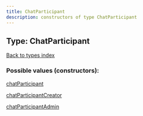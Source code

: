 ```yaml
---
title: ChatParticipant
description: constructors of type ChatParticipant
---
```

## Type: ChatParticipant  
[Back to types index](index.md)



### Possible values (constructors):

[chatParticipant](../constructors/chatParticipant.md)  

[chatParticipantCreator](../constructors/chatParticipantCreator.md)  

[chatParticipantAdmin](../constructors/chatParticipantAdmin.md)  

